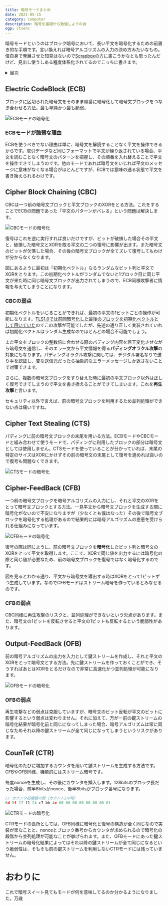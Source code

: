 ```yaml
---
title: 暗号モードまとめ
date: 2021-05-15
category: computer
description: 暗号を基礎から勉強しようの会
ogp: ctsenc
---
```


暗号モードというのはブロック暗号において、長い平文を暗号化するための前置き的な手順です。言い換えれば暗号アルゴリズムの入力の決め方みたいなもの。
僕自身で発展させた知見はないので[Scrapbox](https://scrapbox.io/chicken/)の方に書こうかなとも思ったんだけど、見出し使うしある程度体系化されてるのでこっちに書きます。

<details>
  <summary>目次</summary>
  <ul>
    <li>ECBモード</li>
    <li>CBCモード</li>
    <li>CTSモード</li>
    <li>CFBモード</li>
    <li>OFBモード</li>
    <li>CTRモード</li>
  </ul>
</details>

## Electric CodeBlock (ECB)
ブロックに区切られた暗号文をそのまま順番に暗号化して暗号文ブロックをつなぎ合わせる方法。最も単純かつ最も脆弱。

![ECBモードの暗号化](/media/ecbenc.png)

### ECBモードが脆弱な理由
ECBを使うべきでない理由は単に、暗号文を解読することなく平文を操作できるからです。取引データなど同じフォーマットで平文が繰り返されている場合、平文を読むことなく暗号文のパターンを把握し、その順番を入れ替えることで平文を操作できてしまうのです。他のモードであれば暗号文をいじれば平文のメッセージに意味がなくなる場合がほとんどですが、ECBでは意味の通る状態で平文を書き換えられるわけです。

## Cipher Block Chaining (CBC)
CBCは一つ前の暗号文ブロックと平文ブロックのXORをとる方法。これをすることでECBの問題であった「平文のパターンがバレる」という問題は解決します。

![CBCモードの暗号化](/media/cbcenc.png)

復号はこれを逆に実行すれば良いだけですが、ビットが破損した場合その平文と、破損した暗号文とXORを取る平文の二つの復号に影響が出ます。また暗号文のビットが欠落した場合、その後の暗号文ブロックが全てズレて復号してもわけが分からなくなります。

図にあるように最初は「初期化ベクトル」なるランダムなビット列と平文でXORをとります。この初期化ベクトルがランダムでないと1ブロック目に同じ平文が来た時に同じ暗号文ブロックが出力されてしまうので、ECB同様攻撃者に情報を与えてしまうことになります。

### CBCの弱点
初期化ベクトルをいじることができれば、最初の平文の1ビットごとの操作が可能になります。[TLS1.0では前回暗号化した最後のブロックを初期化ベクトルとして用いていた](https://jvndb.jvn.jp/ja/contents/2011/JVNDB-2011-002305.html)のでこの攻撃が可能でしたが、先述の通り正しく実装されていれば初期化ベクトルはランダム生成なのでほとんどの場合不可能でしょう。

また平文をブロックの整数倍に合わせる際のパディング内容を若干変化させながら暗号文を送信し、そのエラー文から平文情報を得る**パディングオラクル攻撃**の対象にもなります。パディングオラクル攻撃に関しては、デジタル署名なりで送り手を認証し、変な送信元だったら抽象的なエラーメッセージしか返さないことで対策できます。

さらに、複数の暗号文ブロックをすり替えた時に最初の平文ブロック以外は正しく復号できてしまうので平文を書き換えることができてしまいます。これを**再生攻撃**と言います。

セキュリティ以外で言えば、前の暗号文ブロックを利用するため並列処理ができない点は痛いですね。

## Cipher Text Stealing (CTS)
パディングに前の暗号文ブロックの末尾を用いる方法。ECBモードやCBCモードと組み合わせて使うモードで、パディングに利用したブロックの部分は暗号文としては使用しません。CTSモードを使っていることが分かっていれば、末尾の特定のサイズはXORにかけずその前の暗号文の末尾として復号を進めれば良いので復号も問題なくできます。

![CTSモードの暗号化](/media/ctsenc.png)

## Cipher-FeedBack (CFB)
一つ前の暗号文ブロックを暗号アルゴリズムの入力にし、それと平文のXORをとって暗号文ブロックとする方法。一見平文から暗号文ブロックを生成する間に暗号化がないので不安になりますが（少なくとも僕はなった）その後で暗号文ブロックを暗号化する処理があるので結果的には暗号アルゴリズムの恩恵を受けられる仕組みになっています。

![CFBモードの暗号化](/media/cfbenc.png)

復号の際は同じように、前の暗号文ブロックを**暗号化**したビット列と暗号文のXORをとって平文を取得します。ここで、XORで同じ値を出力するには暗号化の際と同じ値が必要なため、前の暗号文ブロックを復号ではなく暗号化するのです。

図を見るとわかる通り、平文から暗号文を導出する時はXORをとって1ビットずつ生成しています。なのでCFBモードはストリーム暗号を作っているとみなせるのです。

### CFBの弱点
CBC同様に再生攻撃のリスクと、並列処理ができないという欠点があります。また、暗号文の1ビットを反転させると平文の1ビットも反転するという脆弱性があります。

## Output-FeedBack (OFB)
前の暗号アルゴリズムの出力を入力として鍵ストリームを作成し、それと平文のXORをとって暗号文とする方法。先に鍵ストリームを作っておくことができ、そうすればあとはXORをとるだけなので非常に高速化かつ並列処理が可能になります。

![OFBモードの暗号化](/media/ofbenc.png)

### OFBの弱点
再生攻撃などの弱点は克服していますが、暗号文のビット反転が平文のビットに影響するという弱点は変わりません。それに加えて、万が一前の鍵ストリームの暗号化結果が暗号化前と同じになってしまった場合、暗号アルゴリズムは常に同じなためそれ以降の鍵ストリームが全て同じになってしまうというリスクがあります。

## CounTeR (CTR)
暗号化のたびに増加するカウンタを用いて鍵ストリームを生成する方法です。CFBやOFB同様、機能的にはストリーム暗号です。

毎度nonceを生成し、その後にカウンタを挿入します。128bitsのブロック長だった場合、前半8bitsがnonce、後半8bitsがブロック番号になります。

```js
// カウンタ初期値の例（カウント1の時）
6d 5f 17 f1 24 c7 bb 4e 00 00 00 00 00 00 00 01
```

![CTRモードの暗号化](/media/ctrenc.png)

CTRモードの長所としては、OFB同様に暗号化と復号の構造が全く同じなので実装が楽なことと、nonceとブロック番号からカウンタが求められるので暗号化の段階から並列処理が可能なことが挙げられます。また、OFBモードにあった鍵ストリームの暗号化結果によってはそれ以降の鍵ストリームが全て同じになるという脆弱性は、そもそも前の鍵ストリームを利用しないCTRモードには残っていません。

# おわりに
これで暗号スイート見てもモードが何を意味してるのか分かるようになりました。万歳
